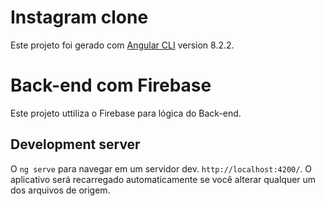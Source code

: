 # Instagram clone

Este projeto foi gerado com [Angular CLI](https://github.com/angular/angular-cli) version 8.2.2.

# Back-end com Firebase

Este projeto uttiliza o Firebase para lógica do Back-end.

## Development server

O `ng serve` para navegar em um servidor dev. `http://localhost:4200/`. O aplicativo será recarregado automaticamente se você alterar qualquer um dos arquivos de origem.
